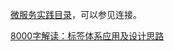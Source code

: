 [微服务实践目录](https://www.jianshu.com/p/f3d5a02757f1)，可以参见连接。


[8000字解读：标签体系应用及设计思路](https://www.jianshu.com/p/b5e8fea51539)
